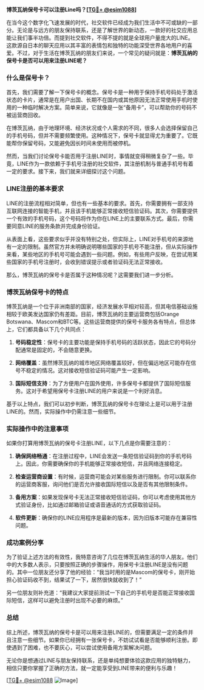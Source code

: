 **博茨瓦纳保号卡可以注册Line吗？[[TG💪+ @esim1088](https://t.me/s/esim1088)]**

在当今这个数字化飞速发展的时代，社交软件已经成为我们生活中不可或缺的一部分。无论是与远方的朋友保持联系，还是了解世界的新动态，一款好的社交应用总能让我们事半功倍。而提到社交软件，不得不提的就是全球用户量庞大的LINE。这款源自日本的聊天应用以其丰富的表情包和独特的功能深受世界各地用户的喜爱。不过，对于生活在博茨瓦纳的朋友们来说，一个常见的疑问就是：**博茨瓦纳的保号卡是否可以用来注册LINE呢？**

### 什么是保号卡？

首先，我们需要了解一下保号卡的概念。保号卡是一种用于保持手机号码处于激活状态的卡片，通常是在用户出国、长期不在国内或其他原因无法正常使用手机时使用的一种临时解决方案。简单来说，它就像是一张“备用卡”，可以帮助你的号码不被运营商回收。

在博茨瓦纳，由于地理环境、经济状况或个人需求的不同，很多人会选择保留自己的手机号码，但并不需要频繁使用。这种情况下，保号卡就显得尤为重要了。它既能帮你保留号码，又能避免因长时间未使用而被停机。

然而，当我们讨论保号卡能否用于注册LINE时，事情就变得稍微复杂了一些。毕竟，LINE作为一款依赖于手机号注册的社交软件，其注册机制与普通手机号有着一定的要求。接下来，我们就来详细探讨这个问题。

### LINE注册的基本要求

LINE的注册流程相对简单，但也有一些基本的要求。首先，你需要拥有一部支持互联网连接的智能手机，并且该手机能够正常接收短信验证码。其次，你需要提供一个有效的手机号码，这个号码将作为你在LINE上的主要联系方式。最后，你需要同意LINE的服务条款并完成身份验证。

从表面上看，这些要求似乎并没有特别之处，但实际上，LINE对手机号的来源地有一定的限制。虽然官方并未明确说明哪些国家的手机号不能注册，但从实际操作来看，某些地区的手机号可能会遇到一些问题。例如，有些用户反映，在尝试用某些国家的手机号注册时，会收到错误提示或者验证码无法正常接收。

那么，博茨瓦纳的保号卡是否属于这种情况呢？这需要我们进一步分析。

### 博茨瓦纳保号卡的特点

博茨瓦纳是一个位于非洲南部的国家，经济发展水平相对较高，但其电信基础设施相较于欧美发达国家仍有差距。目前，博茨瓦纳的主要运营商包括Orange Botswana、Mascom和BTC等。这些运营商提供的保号卡服务各有特点，但总体上，它们都具备以下几个共同点：

1. **号码稳定性**：保号卡的主要功能是保持手机号码的活跃状态，因此它的号码分配通常是固定的，不会随意更换。
   
2. **网络覆盖**：虽然博茨瓦纳的城市地区网络覆盖较好，但在偏远地区可能存在信号不稳定的情况。这对接收短信验证码可能产生一定影响。

3. **国际短信支持**：为了方便用户在国外使用，许多保号卡都提供了国际短信服务。这对于希望用保号卡注册LINE的用户来说是一个利好消息。

基于以上特点，我们可以初步判断，博茨瓦纳的保号卡在理论上是可以用于注册LINE的。然而，实际操作中仍需注意一些细节。

### 实际操作中的注意事项

如果你打算用博茨瓦纳的保号卡注册LINE，以下几点是你需要注意的：

1. **确保网络畅通**：在注册过程中，LINE会发送一条短信验证码到你的手机号码上。因此，你需要确保你的手机能够正常接收短信，并且网络连接稳定。

2. **检查运营商设置**：有时候，运营商可能会对某些服务进行限制。你可以联系你的运营商客服，询问他们是否允许接收国际短信以及是否有其他限制条件。

3. **备用方案**：如果发现保号卡无法正常接收短信验证码，你可以考虑使用其他方式验证身份，比如通过邮箱验证或语音通话的方式获取验证码。

4. **软件更新**：确保你的LINE应用程序是最新的版本，因为旧版本可能存在兼容性问题。

### 成功案例分享

为了验证上述方法的有效性，我特意咨询了几位在博茨瓦纳生活的华人朋友。他们中的大多数人表示，只要按照正确的步骤操作，用保号卡注册LINE是没有问题的。其中一位朋友还分享了他的经验：“我当时用的是Mascom的保号卡，刚开始担心验证码收不到，结果试了一下，居然很快就收到了！”

另一位朋友则补充道：“我建议大家提前测试一下自己的手机号是否能正常接收国际短信，这样可以避免注册时出现不必要的麻烦。”

### 总结

综上所述，博茨瓦纳的保号卡是可以用来注册LINE的，但需要满足一定的条件并且注意一些细节。如果你已经拥有一张保号卡，不妨试试看是否能够顺利注册。即使遇到了困难，也不要灰心，可以尝试使用备用方案解决问题。

无论你是想通过LINE与朋友保持联系，还是单纯想要体验这款应用的独特魅力，相信只要你掌握了正确的方法，就一定能享受到LINE带来的便利与乐趣！

[[TG💪+ @esim1088](https://t.me/s/esim1088) ![Image](https://i.postimg.cc/4NQfJmqS/Snipaste-2025-05-13-00-14-12.png)]